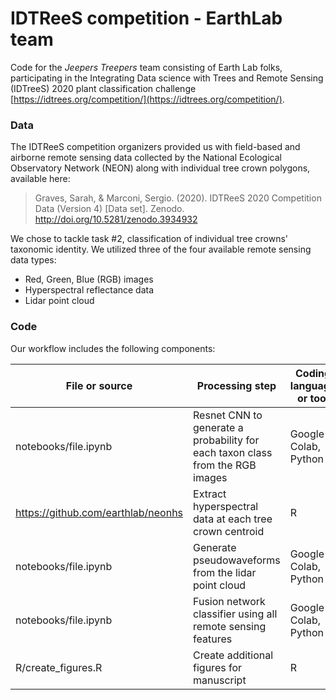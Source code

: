 # IDTReeS competition - EarthLab team

Code for the *Jeepers Treepers* team consisting of Earth Lab folks, participating in the Integrating Data science with Trees and Remote Sensing (IDTreeS) 2020 plant classification challenge [https://idtrees.org/competition/](https://idtrees.org/competition/). 

### Data

The IDTReeS competition organizers provided us with field-based and airborne remote sensing data collected by the National Ecological Observatory Network (NEON) along with individual tree crown polygons, available here: 

> Graves, Sarah, & Marconi, Sergio. (2020). IDTReeS 2020 Competition 
> Data (Version 4) [Data set]. Zenodo. http://doi.org/10.5281/zenodo.3934932

We chose to tackle task #2, classification of individual tree crowns' taxonomic identity. 
We utilized three of the four available remote sensing data types: 
* Red, Green, Blue (RGB) images
* Hyperspectral reflectance data
* Lidar point cloud

### Code 

Our workflow includes the following components: 

File or source | Processing step | Coding language or tool 
---- | --------------- | -------------
notebooks/file.ipynb | Resnet CNN to generate a probability for each taxon class from the RGB images | Google Colab, Python
https://github.com/earthlab/neonhs | Extract hyperspectral data at each tree crown centroid | R
notebooks/file.ipynb | Generate pseudowaveforms from the lidar point cloud | Google Colab, Python
notebooks/file.ipynb | Fusion network classifier using all remote sensing features | Google Colab, Python
R/create_figures.R | Create additional figures for manuscript | R

